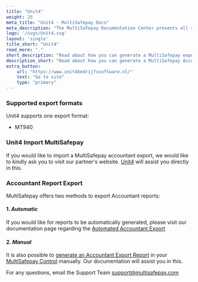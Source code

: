 ```yaml
---
title: "Unit4"
weight: 20
meta_title: "Unit4 - MultiSafepay Docs"
meta_description: "The MultiSafepay Documentation Center presents all relevant information about our Plugins and API. You can also find support pages for payment methods, tools and general questions as well as the contact details of our Support and Integration Teams."
logo: '/svgs/Unit4.svg'
layout: 'single'
title_short: "Unit4"
read_more: "."
short_description: "Read about how you can generate a MultiSafepay export and import to your Unit4 platform"
description_short: "Read about how you can generate a MultiSafepay Accountant Export for your Unit4 software platform."
extra_button:
    url: "https://www.unit4bedrijfssoftware.nl/" 
    text: "Go to site" 
    type: "primary"
---
```


### Supported export formats

Unit4 supports one export format:

* MT940

### Unit4 Import MultiSafepay

If you would like to import a MultiSafepay accountant export, we would like to kindly ask you to visit our partner's website. [Unit4](https://www.unit4.com/nl/voor-klanten/support) will assist you directly in this.

### Accountant Report Export

MultiSafepay offers two methods to export Accountant reports:

#### 1. _Automatic_


If you would like for reports to be automatically generated, please visit our documentation page regarding the [Automated Accountant Export](https://docs.multisafepay.com/tools/reports/automatic-reports)


#### 2. _Manual_

It is also possible to [generate an Accountant Export Report](https://docs.multisafepay.com/tools/reports/accountant-report-export) in your [MultiSafepay Control](https://merchant.multisafepay.com) manually. Our documentation will assist you in this.


For any questions, email the Support Team <support@multisafepay.com>
